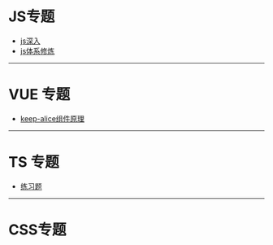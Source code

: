 # JS专题

* [js深入](https://github.com/mqyqingfeng/Blog)
* [js体系修炼](https://github.com/KieSun/fucking-frontend#%E6%95%B0%E6%8D%AE%E7%B1%BB%E5%9E%8B)

***
# VUE 专题
* [keep-alice组件原理](https://juejin.cn/post/7009702115190767646?utm_source=gold_browser_extension)

***
# TS 专题
* [练习题](https://juejin.cn/post/7009046640308781063?utm_source=gold_browser_extension)

***

# CSS专题



